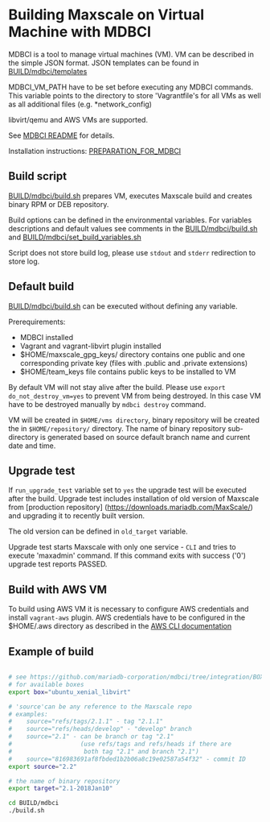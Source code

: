 # Building Maxscale on Virtual Machine with MDBCI

MDBCI is a tool to manage virtual machines (VM). VM can be described in
the simple JSON format.
JSON templates can be found in [BUILD/mdbci/templates](templates)

MDBCI_VM_PATH have to be set before executing any MDBCI commands. 
This variable points to the directory to store 'Vagrantfile's
for all VMs as well as all additional files (e.g. *network_config)

libvirt/qemu and AWS VMs are supported.

See [MDBCI README](https://github.com/mariadb-corporation/mdbci#mariadb-continuous-integration-infrastructure-mdbci) for details.

Installation instructions: [PREPARATION_FOR_MDBCI](https://github.com/mariadb-corporation/mdbci/blob/integration/PREPARATION_FOR_MDBCI.md)

## Build script

[BUILD/mdbci/build.sh](build.sh) prepares VM, executes Maxscale build and creates binary RPM or DEB repository.

Build options can be defined in the environmental variables. For variables descriptions and default values see 
comments in the [BUILD/mdbci/build.sh](build.sh) and [BUILD/mdbci/set_build_variables.sh](set_build_variables.sh)

Script does not store build log, please use ```stdout``` and ```stderr``` redirection to store log.

## Default build

[BUILD/mdbci/build.sh](build.sh) can be executed without defining any variable.

Prerequirements:
* MDBCI installed
* Vagrant and vagrant-libvirt plugin installed
* $HOME/maxscale_gpg_keys/ directory contains one public and one corresponding private key (files with .public and .private extensions)
* $HOME/team_keys file contains public keys to be installed to VM

By default VM will not stay alive after the build. Please use ```export do_not_destroy_vm=yes```
to prevent VM from being destroyed. In this case VM have to be destroyed manually by ```mdbci destroy```
command.

VM will be created in ```$HOME/vms directory```, binary repository will be created the in 
```$HOME/repository/``` directory.
The name of binary repository sub-directory is generated based on source default
branch name and current date and time.

## Upgrade test

If `run_upgrade_test` variable set to `yes` the upgrade test will be executed after the build.
Upgrade test includes installation of old version of Maxscale from [production repository]
(https://downloads.mariadb.com/MaxScale/) and upgrading it to recently built version.

The old version can be defined in `old_target` variable.

Upgrade test starts Maxscale with only one service - `CLI` and tries to execute 'maxadmin' command.
If this command exits with success ('0') upgrade test reports PASSED.

## Build with AWS VM

To build using AWS VM it is necessary to configure AWS credentials and install `vagrant-aws` plugin.
AWS credentials have to be configured in the $HOME/.aws directory as described in the 
[AWS CLI documentation](https://docs.aws.amazon.com/cli/latest/userguide/cli-chap-welcome.html)

## Example of build

```bash

# see https://github.com/mariadb-corporation/mdbci/tree/integration/BOXES
# for available boxes
export box="ubuntu_xenial_libvirt"

# 'source'can be any reference to the Maxscale repo
# examples:
#    source="refs/tags/2.1.1" - tag "2.1.1"
#    source="refs/heads/develop" - "develop" branch
#    source="2.1" - can be branch or tag "2.1" 
#                   (use refs/tags and refs/heads if there are 
#                    both tag "2.1" and branch "2.1")
#    source="816983691af8fbded1b2b06a8c19e02587a54f32" - commit ID
export source="2.2"

# the name of binary repository
export target="2.1-2018Jan10"

cd BUILD/mdbci
./build.sh
```

